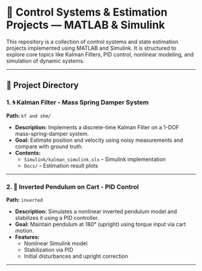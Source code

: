 # 🤖 Control Systems & Estimation Projects — MATLAB & Simulink

This repository is a collection of control systems and state estimation projects implemented using MATLAB and Simulink. It is structured to explore core topics like Kalman Filters, PID control, nonlinear modeling, and simulation of dynamic systems.

---

## 📂 Project Directory

### 1. 🌀 Kalman Filter - Mass Spring Damper System
**Path:** `kf and shm/`

- **Description:** Implements a discrete-time Kalman Filter on a 1-DOF mass-spring-damper system.
- **Goal:** Estimate position and velocity using noisy measurements and compare with ground truth.
- **Contents:**
  - `Simulink/kalman_simulink.slx` – Simulink implementation
  - `Docs/` – Estimation result plots

---

### 2. 🎯 Inverted Pendulum on Cart - PID Control
**Path:** `inverted`

- **Description:** Simulates a nonlinear inverted pendulum model and stabilizes it using a PID controller.
- **Goal:** Maintain pendulum at 180° (upright) using torque input via cart motion.
- **Features:**
  - Nonlinear Simulink model
  - Stabilization via PID
  - Initial disturbances and upright correction

---
